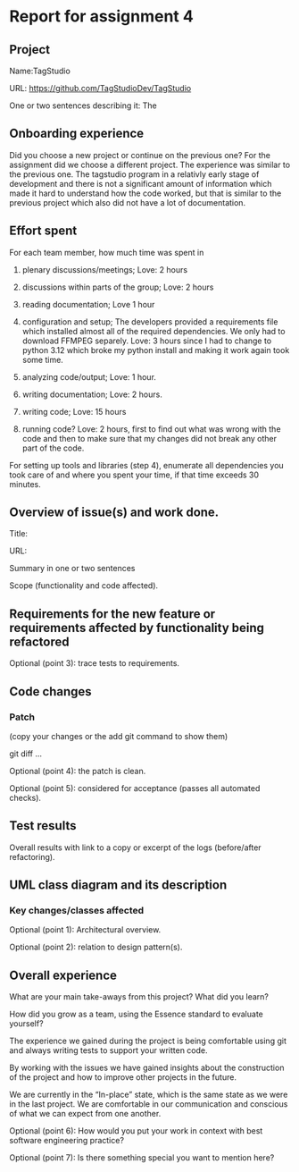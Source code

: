 # Report for assignment 4


## Project

Name:TagStudio

URL: https://github.com/TagStudioDev/TagStudio

One or two sentences describing it: The 

## Onboarding experience

Did you choose a new project or continue on the previous one?
For the assignment did we choose a different project. The experience was similar to the previous one. The tagstudio program 
in a relativly early stage of development and there is not a significant amount of information which made it hard to understand 
how the code worked, but that is similar to the previous project which also did not have a lot of documentation. 


## Effort spent

For each team member, how much time was spent in

1. plenary discussions/meetings;
Love: 2 hours

2. discussions within parts of the group;
Love: 2 hours

3. reading documentation;
Love 1 hour

4. configuration and setup;
The developers provided a requirements file which installed almost all of the required dependencies. We only had to download FFMPEG separely.
Love: 3 hours since I had to change to python 3.12 which broke my python install and making it work again took some time.

5. analyzing code/output;
Love: 1 hour.

6. writing documentation;
Love: 2 hours.

7. writing code;
Love: 15 hours

8. running code?
Love: 2 hours, first to find out what was wrong with the code and then to make sure that my changes did not break any other part of the code.

For setting up tools and libraries (step 4), enumerate all dependencies
you took care of and where you spent your time, if that time exceeds
30 minutes.

## Overview of issue(s) and work done.


Title:

URL:

Summary in one or two sentences

Scope (functionality and code affected).

## Requirements for the new feature or requirements affected by functionality being refactored


Optional (point 3): trace tests to requirements.

## Code changes

### Patch

(copy your changes or the add git command to show them)

git diff ...

Optional (point 4): the patch is clean.

Optional (point 5): considered for acceptance (passes all automated checks).

## Test results

Overall results with link to a copy or excerpt of the logs (before/after
refactoring).

## UML class diagram and its description

### Key changes/classes affected

Optional (point 1): Architectural overview.

Optional (point 2): relation to design pattern(s).

## Overall experience

What are your main take-aways from this project? What did you learn?

How did you grow as a team, using the Essence standard to evaluate yourself?

The experience we gained during the project is being comfortable using git and always writing tests to support your written code. 

By working with the issues we have gained insights about the construction of the project and how to improve other projects in the future.

We are currently in the “In-place” state, which is the same state as we were in the last project. We are comfortable in our communication and conscious of what we can expect from one another.  

Optional (point 6): How would you put your work in context with best software engineering practice?

Optional (point 7): Is there something special you want to mention here?
